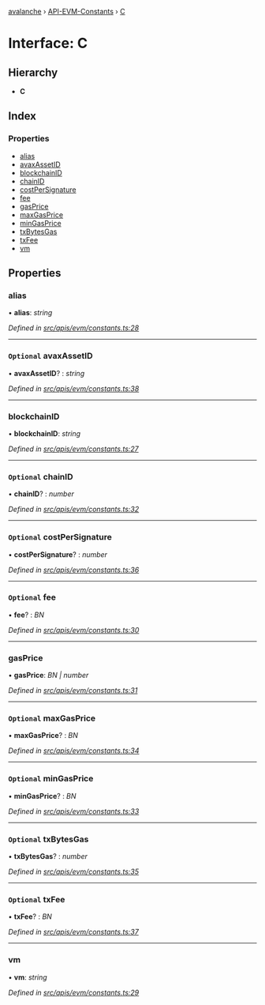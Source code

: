 [avalanche](../README.md) › [API-EVM-Constants](../modules/api_evm_constants.md) › [C](api_evm_constants.c.md)

# Interface: C

## Hierarchy

* **C**

## Index

### Properties

* [alias](api_evm_constants.c.md#alias)
* [avaxAssetID](api_evm_constants.c.md#optional-avaxassetid)
* [blockchainID](api_evm_constants.c.md#blockchainid)
* [chainID](api_evm_constants.c.md#optional-chainid)
* [costPerSignature](api_evm_constants.c.md#optional-costpersignature)
* [fee](api_evm_constants.c.md#optional-fee)
* [gasPrice](api_evm_constants.c.md#gasprice)
* [maxGasPrice](api_evm_constants.c.md#optional-maxgasprice)
* [minGasPrice](api_evm_constants.c.md#optional-mingasprice)
* [txBytesGas](api_evm_constants.c.md#optional-txbytesgas)
* [txFee](api_evm_constants.c.md#optional-txfee)
* [vm](api_evm_constants.c.md#vm)

## Properties

###  alias

• **alias**: *string*

*Defined in [src/apis/evm/constants.ts:28](https://github.com/ava-labs/avalanchejs/blob/fa4a637/src/apis/evm/constants.ts#L28)*

___

### `Optional` avaxAssetID

• **avaxAssetID**? : *string*

*Defined in [src/apis/evm/constants.ts:38](https://github.com/ava-labs/avalanchejs/blob/fa4a637/src/apis/evm/constants.ts#L38)*

___

###  blockchainID

• **blockchainID**: *string*

*Defined in [src/apis/evm/constants.ts:27](https://github.com/ava-labs/avalanchejs/blob/fa4a637/src/apis/evm/constants.ts#L27)*

___

### `Optional` chainID

• **chainID**? : *number*

*Defined in [src/apis/evm/constants.ts:32](https://github.com/ava-labs/avalanchejs/blob/fa4a637/src/apis/evm/constants.ts#L32)*

___

### `Optional` costPerSignature

• **costPerSignature**? : *number*

*Defined in [src/apis/evm/constants.ts:36](https://github.com/ava-labs/avalanchejs/blob/fa4a637/src/apis/evm/constants.ts#L36)*

___

### `Optional` fee

• **fee**? : *BN*

*Defined in [src/apis/evm/constants.ts:30](https://github.com/ava-labs/avalanchejs/blob/fa4a637/src/apis/evm/constants.ts#L30)*

___

###  gasPrice

• **gasPrice**: *BN | number*

*Defined in [src/apis/evm/constants.ts:31](https://github.com/ava-labs/avalanchejs/blob/fa4a637/src/apis/evm/constants.ts#L31)*

___

### `Optional` maxGasPrice

• **maxGasPrice**? : *BN*

*Defined in [src/apis/evm/constants.ts:34](https://github.com/ava-labs/avalanchejs/blob/fa4a637/src/apis/evm/constants.ts#L34)*

___

### `Optional` minGasPrice

• **minGasPrice**? : *BN*

*Defined in [src/apis/evm/constants.ts:33](https://github.com/ava-labs/avalanchejs/blob/fa4a637/src/apis/evm/constants.ts#L33)*

___

### `Optional` txBytesGas

• **txBytesGas**? : *number*

*Defined in [src/apis/evm/constants.ts:35](https://github.com/ava-labs/avalanchejs/blob/fa4a637/src/apis/evm/constants.ts#L35)*

___

### `Optional` txFee

• **txFee**? : *BN*

*Defined in [src/apis/evm/constants.ts:37](https://github.com/ava-labs/avalanchejs/blob/fa4a637/src/apis/evm/constants.ts#L37)*

___

###  vm

• **vm**: *string*

*Defined in [src/apis/evm/constants.ts:29](https://github.com/ava-labs/avalanchejs/blob/fa4a637/src/apis/evm/constants.ts#L29)*
